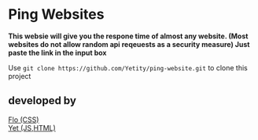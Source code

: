 # Ping Websites

**This websie will give you the respone time of almost any website. (Most websites do not allow random api reqeuests as a security measure) Just paste the link in the input box**

Use `git clone https://github.com/Yetity/ping-website.git` to clone this project


## developed by
[Flo (CSS)](https://github.com/FloOnDaCode)\
[Yet (JS,HTML)](https://github.com/Yetity)
